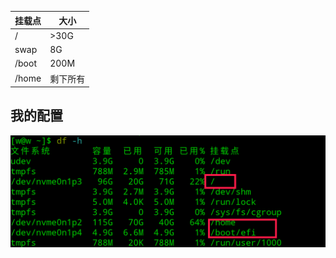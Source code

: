 |挂载点| 大小  
|---|---|
|/  | >30G| 
|swap|8G| 
|/boot|200M|
|/home|剩下所有| 

## 我的配置
![](https://raw.githubusercontent.com/JackLovel/Note/master/linux-deepin/img/%E6%88%91%E7%9A%84%E7%AC%94%E8%AE%B0%E6%9C%AC%E5%88%86%E5%8C%BA.png?token=AEUB6TREBQUUH3YWW6SCMDK4X3E5U)
